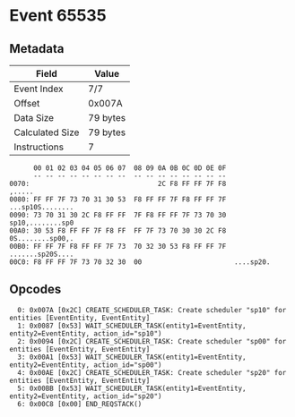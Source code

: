 # Event 65535

## Metadata

| Field           | Value    |
|-----------------|----------|
| Event Index     | 7/7      |
| Offset          | 0x007A   |
| Data Size       | 79 bytes |
| Calculated Size | 79 bytes |
| Instructions    | 7        |

```
      00 01 02 03 04 05 06 07  08 09 0A 0B 0C 0D 0E 0F
      -- -- -- -- -- -- -- --  -- -- -- -- -- -- -- --
0070:                                2C F8 FF FF 7F F8            ,.....
0080: FF FF 7F 73 70 31 30 53  F8 FF FF 7F F8 FF FF 7F  ...sp10S........
0090: 73 70 31 30 2C F8 FF FF  7F F8 FF FF 7F 73 70 30  sp10,........sp0
00A0: 30 53 F8 FF FF 7F F8 FF  FF 7F 73 70 30 30 2C F8  0S........sp00,.
00B0: FF FF 7F F8 FF FF 7F 73  70 32 30 53 F8 FF FF 7F  .......sp20S....
00C0: F8 FF FF 7F 73 70 32 30  00                       ....sp20.       
```

## Opcodes

```
  0: 0x007A [0x2C] CREATE_SCHEDULER_TASK: Create scheduler "sp10" for entities [EventEntity, EventEntity]
  1: 0x0087 [0x53] WAIT_SCHEDULER_TASK(entity1=EventEntity, entity2=EventEntity, action_id="sp10")
  2: 0x0094 [0x2C] CREATE_SCHEDULER_TASK: Create scheduler "sp00" for entities [EventEntity, EventEntity]
  3: 0x00A1 [0x53] WAIT_SCHEDULER_TASK(entity1=EventEntity, entity2=EventEntity, action_id="sp00")
  4: 0x00AE [0x2C] CREATE_SCHEDULER_TASK: Create scheduler "sp20" for entities [EventEntity, EventEntity]
  5: 0x00BB [0x53] WAIT_SCHEDULER_TASK(entity1=EventEntity, entity2=EventEntity, action_id="sp20")
  6: 0x00C8 [0x00] END_REQSTACK()
```
